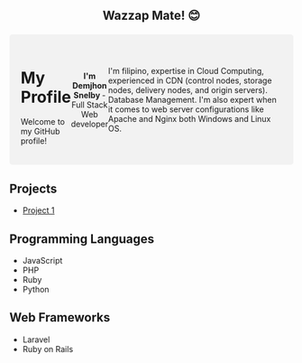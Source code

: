 ##  <p align="center">Wazzap Mate! 😊 </p>


<div style="display: flex; justify-content: space-between; align-items: center; background-color: #f2f2f2; padding: 20px; border-radius: 5px;">
  <div>
    <h1>My Profile</h1>
    <p>Welcome to my GitHub profile!</p>
  </div>
 
  <p align="center"> <b> I'm Demjhon Snelby </b>- Full Stack Web developer </p>
I'm filipino, expertise in Cloud Computing, experienced in CDN (control nodes, storage nodes, delivery nodes, and origin servers). Database Management. I'm also expert when it comes to web server configurations like Apache and Nginx both Windows and Linux OS.
</div>

## Projects

- [Project 1](https://github.com/myusername/project1)


## Programming Languages

- JavaScript
- PHP
- Ruby
- Python

## Web Frameworks

- Laravel
- Ruby on Rails









